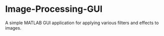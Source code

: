 # Image-Processing-GUI
A simple MATLAB GUI application for applying various filters and effects to images.
